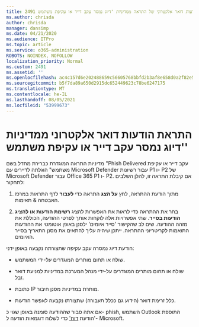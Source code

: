 ```yaml
---
title: 2491 הודעות דואר אלקטרוני של התראה ממדיניות 'דיוג נמסר עקב דייר או עקיפת משתמש'
ms.author: chrisda
author: chrisda
manager: dansimp
ms.date: 04/21/2020
ms.audience: ITPro
ms.topic: article
ms.service: o365-administration
ROBOTS: NOINDEX, NOFOLLOW
localization_priority: Normal
ms.custom: 2491
ms.assetid: ''
ms.openlocfilehash: ac4c157d6e202488659c56605768bbfd2b3af8e658d0a2f82e529fdac6763fa9
ms.sourcegitcommit: b5f7da89a650d2915dc652449623c78be6247175
ms.translationtype: MT
ms.contentlocale: he-IL
ms.lasthandoff: 08/05/2021
ms.locfileid: "53999673"
---
```

# <a name="alert-email-messages-from-the-phish-delivered-due-to-tenant-or-user-override-policy"></a>התראת הודעות דואר אלקטרוני ממדיניות 'דיוג נמסר עקב דייר או עקיפת משתמש'

מדיניות התראה המוגדרת כברירת מחדל בשם "Phish Delivered עקב דייר או עקיפת משתמש" הוגלתה לדיירים עם Microsoft Defender עבור רשיונות P1 ו- P2 של Microsoft Defender עבור Office 365 P1 ו- P2. אם קיבלת התראה זו, להלן השלבים לתחקור:

1. מתוך הודעת ההתראה, לחץ **על הצג** התראה כדי **לעבור** לדף התראות במרכז האבטחה & תאימות.

2. בחר את ההתראה כדי לראות את האפשרות להציג **רשימת הודעות או** **להציג הודעות בסייר**. שתי אפשרויות אלה לוקחות אותך לפרטי ההודעה, הכוללת את מזהה ההודעה. שים לב שהקישור 'סייר איומים' ילסנן באופן אוטומטי את ההודעות התואמות לקריטריוני ההתראה. ייתכן שיהיה עליך להתאים את מסנן התאריך בסייר האיומים.

הודעת דיוג נמסרה עקב עקיפה שתצורתה נקבעה באופן ידני:

- שולח או תחום מותרים המוגדרים על-ידי המשתמש.

- שולח או תחום מותרים המוגדרים על-ידי מנהל המערכת במדיניות למניעת דואר זבל.

- כתובת IP מותרת במדיניות מסנן חיבור.

- כלל זרימת דואר (הידוע גם ככלל תעבורה) שתצורתו נקבעה לאפשר הודעות.

אם אתה סבור שההודעה סומנה באופן שגוי כ- phish, השתמש Outlook התוספת 'הודעת [דוח'](https://support.office.com/article/b5caa9f1-cdf3-4443-af8c-ff724ea719d2) כדי לשלוח דוגמאות הודעה ל- Microsoft.
